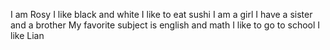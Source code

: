 I am Rosy
I like black and white
I like to eat sushi
I am a girl
I have a sister and a brother
My favorite subject is english and math
I like to go to school
I like Lian

